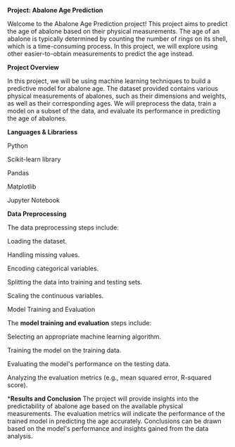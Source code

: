 **Project: Abalone Age Prediction**

Welcome to the Abalone Age Prediction project! This project aims to predict the age of abalone based on their physical measurements. The age of an abalone is typically determined by counting the number of rings on its shell, which is a time-consuming process. In this project, we will explore using other easier-to-obtain measurements to predict the age instead.

**Project Overview**

In this project, we will be using machine learning techniques to build a predictive model for abalone age. The dataset provided contains various physical measurements of abalones, such as their dimensions and weights, as well as their corresponding ages. We will preprocess the data, train a model on a subset of the data, and evaluate its performance in predicting the age of abalones.

**Languages & Librariess**

Python

Scikit-learn library

Pandas

Matplotlib

Jupyter Notebook

**Data Preprocessing**

The data preprocessing steps include:

Loading the dataset.

Handling missing values.

Encoding categorical variables.

Splitting the data into training and testing sets.

Scaling the continuous variables.

Model Training and Evaluation


The **model training and evaluation** steps include:

Selecting an appropriate machine learning algorithm.

Training the model on the training data.

Evaluating the model's performance on the testing data.

Analyzing the evaluation metrics (e.g., mean squared error, R-squared score).

***Results and Conclusion**
The project will provide insights into the predictability of abalone age based on the available physical measurements. The evaluation metrics will indicate the performance of the trained model in predicting the age accurately. Conclusions can be drawn based on the model's performance and insights gained from the data analysis.
